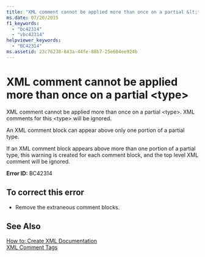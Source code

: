 ```yaml
---
title: "XML comment cannot be applied more than once on a partial &lt;type&gt;"
ms.date: 07/20/2015
f1_keywords: 
  - "bc42314"
  - "vbc42314"
helpviewer_keywords: 
  - "BC42314"
ms.assetid: 23c76238-843a-44fe-88b7-25e604ee924b
---
```

# XML comment cannot be applied more than once on a partial &lt;type&gt;
XML comment cannot be applied more than once on a partial \<type>. XML comments for this \<type> will be ignored.  
  
 An XML comment block can appear above only one portion of a partial type.  
  
 If an XML comment block appears above more than one portion of a partial type, this warning is created for each comment block, and the top level XML comment will be ignored.  
  
 **Error ID:** BC42314  
  
## To correct this error  
  
- Remove the extraneous comment blocks.  
  
## See Also  
 [How to: Create XML Documentation](../../visual-basic/programming-guide/program-structure/how-to-create-xml-documentation.md)  
 [XML Comment Tags](../../visual-basic/language-reference/xmldoc/recommended-xml-tags-for-documentation-comments.md)
